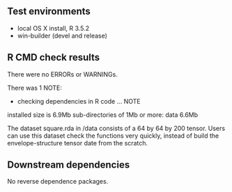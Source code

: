 ## Test environments
* local OS X install, R 3.5.2
* win-builder (devel and release)

## R CMD check results
There were no ERRORs or WARNINGs. 

There was 1 NOTE:

* checking dependencies in R code ... NOTE

installed size is  6.9Mb
sub-directories of 1Mb or more:
data   6.6Mb

The dataset square.rda in /data consists of a 64 by 64 by 200 tensor. Users can use this dataset check the functions very quickly, instead of build the envelope-structure tensor date from the scratch.

## Downstream dependencies
No reverse dependence packages.
